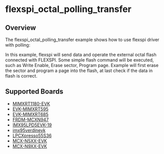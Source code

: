 # flexspi_octal_polling_transfer

## Overview
The flexspi_octal_polling_transfer example shows how to use flexspi driver with polling:

In this example, flexspi will send data and operate the external octal flash connected with FLEXSPI. Some simple flash command will
be executed, such as Write Enable, Erase sector, Program page.
Example will first erase the sector and program a page into the flash, at last check if the data in flash is correct.

## Supported Boards
- [MIMXRT1180-EVK](../../../../_boards/evkmimxrt1180/driver_examples/flexspi/octal/polling_transfer/example_board_readme.md)
- [EVK-MIMXRT595](../../../../_boards/evkmimxrt595/driver_examples/flexspi/octal/polling_transfer/example_board_readme.md)
- [EVK-MIMXRT685](../../../../_boards/evkmimxrt685/driver_examples/flexspi/octal/polling_transfer/example_board_readme.md)
- [FRDM-MCXN947](../../../../_boards/frdmmcxn947/driver_examples/flexspi/octal/polling_transfer/example_board_readme.md)
- [IMX95LPD5EVK-19](../../../../_boards/imx95lpd5evk19/driver_examples/flexspi/octal/polling_transfer/example_board_readme.md)
- [imx95verdinevk](../../../../_boards/imx95verdinevk/driver_examples/flexspi/octal/polling_transfer/example_board_readme.md)
- [LPCXpresso55S36](../../../../_boards/lpcxpresso55s36/driver_examples/flexspi/octal/polling_transfer/example_board_readme.md)
- [MCX-N5XX-EVK](../../../../_boards/mcxn5xxevk/driver_examples/flexspi/octal/polling_transfer/example_board_readme.md)
- [MCX-N9XX-EVK](../../../../_boards/mcxn9xxevk/driver_examples/flexspi/octal/polling_transfer/example_board_readme.md)
